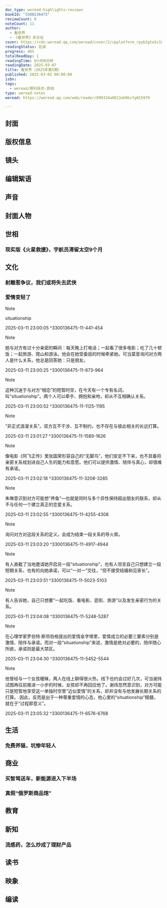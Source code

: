 ```yaml
---
doc_type: weread-highlights-reviews
bookId: "3300136475"
reviewCount: 0
noteCount: 11
author:
  - 看世界
  - 《看世界》杂志社
cover: https://cdn.weread.qq.com/weread/cover/2/cpplatform_rpyb2gte5z18gvojc9xpjd/t7_cpplatform_rpyb2gte5z18gvojc9xpjd1741253929.jpg
readingStatus: 在读
progress: 46%
totalReadDay: 1
readingTime: 0小时8分钟
readingDate: 2025-03-07
title: 看世界（2025年第5期）
published: 2025-03-03 00:00:00
isbn: 
tags:
  - weread/期刊杂志-其他
type: weread-notes
weread: https://weread.qq.com/web/reader/099324a0813ab9bcfg015979

---
```



## 封面

## 版权信息

## 镜头

## 编辑絮语

## 声音

## 封面人物

## 世相

### 现实版《火星救援》，宇航员滞留太空9个月

## 文化

### 射雕惹争议，我们或将失去武侠

### 爱情变轻了

> [!NOTE] 
> situationship
> 
> 2025-03-11 23:00:05 ^3300136475-11-441-454

> [!NOTE] 
> 她与对方有过十分亲密的瞬间：每天晚上打电话；一起看了很多电影；吃了几十顿饭；一起旅游、爬山和游泳。他会在她受委屈的时候牵紧她。可当莫音询问对方两人是什么关系，他总是回答她：只是朋友。
> 
> 2025-03-11 23:00:25 ^3300136475-11-873-964

> [!NOTE] 
> 这种沉迷于与对方“相恋”的短暂时空，在今天有一个专有名词，叫“situationship”。两个人可以牵手、拥抱和亲吻，却从不互相确认关系。
> 
> 2025-03-11 23:00:52 ^3300136475-11-1125-1195

> [!NOTE] 
> “非正式浪漫关系”。双方互不干涉、互不制约，也不存在与彼此相关的长远打算。
> 
> 2025-03-11 23:01:27 ^3300136475-11-1589-1626

> [!NOTE] 
> 像电影《阿飞正传》里张国荣形容自己的“无脚鸟”，他们安定不下来，也不具备将亲密关系规划进自己人生的能力和意愿。他们可以提供激情、陪伴与真心，却很难有承诺。
> 
> 2025-03-11 23:02:18 ^3300136475-11-3208-3285

> [!NOTE] 
> 朱琳意识到对方可能想“养鱼”—也就是同时与多个异性保持超出朋友的联系，却从不与任何一个建立真正的恋爱关系。
> 
> 2025-03-11 23:02:55 ^3300136475-11-4255-4308

> [!NOTE] 
> 询问对方对这段关系的定义，会成为结束一段关系的导火索。
> 
> 2025-03-11 23:03:20 ^3300136475-11-4917-4944

> [!NOTE] 
> 有人直截了当地邀请她开启另一段“situationship”，也有人坦言自己只想建立一段短期关系，也有的向她承诺，可以“一对一”交往，“但不接受结婚和见家长”。
> 
> 2025-03-11 23:03:51 ^3300136475-11-5023-5103

> [!NOTE] 
> 有人告诉她，自己只想要“一起吃饭、看电影、逛街、旅游”以及发生亲密行为的关系。
> 
> 2025-03-11 23:04:08 ^3300136475-11-5248-5287

> [!NOTE] 
> 在心理学家罗伯特·斯坦伯格提出的爱情金字塔里，爱情成立的必要三要素分别是激情、陪伴与承诺。而对一段“situationship”来说，激情是绝对必要的，陪伴随心所欲，承诺则是最大禁区。
> 
> 2025-03-11 23:04:30 ^3300136475-11-5452-5544

> [!NOTE] 
> 他曾经与一个女孩暧昧，两人在线上聊得很火热，线下也约会过好几次，可当谢炜试图再往前推进一小步的时候，女孩却不再回应他了。谢炜忽然意识到，对方可能只是短暂地享受这一单独时空里“近似爱情”的关系，却并没有与他发展长期关系的打算。
   因此，反而是出于一种尊重爱情的心态，他心里的“situationship”精髓，就在于“过程即意义”。
> 
> 2025-03-11 23:05:32 ^3300136475-11-6576-6768

## 生活

### 免费养猫，坑惨年轻人

## 商业

### 买智驾送车，新能源进入下半场

### 真假“俄罗斯商品馆”

## 教育

## 新知

### 流感药，怎么炒成了理财产品

## 读书

## 映象

## 编读

